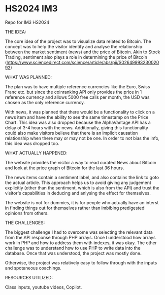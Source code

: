 # HS2024 IM3
 Repo for IM3 HS2024


THE IDEA:

The core idea of the project was to visualize data related to Bitcoin. The concept was to help the visitor identify and analyse the relationship between the market sentiment (news) and the price of Bitcoin. Akin to Stock Trading, sentiment also plays a role in determining the price of Bitcoin (https://www.sciencedirect.com/science/article/abs/pii/S0264999323002092)



WHAT WAS PLANNED:

The plan was to have multiple reference currencies like the Euro, Swiss Franc etc. but since the coinranking API only provides the price in 1 reference currency and allows 5000 free calls per month, the USD was chosen as the only reference currency.

With news, it was planned that there would be a functionality to click on a news item and have the ability to see the same timestamp on the Price Chart. This idea was also dropped because the AlphaVantage API has a delay of 3-4 hours with the news. Additionally, giving this functionality could also make visitors believe that there is an implicit causation relationship when there may or may not be one. In order to not bias the info, this idea was dropped too.



WHAT ACTUALLY HAPPENED:

The website provides the visitor a way to read curated News about Bitcoin and look at the price graph of Bitcoin for the last 36 hours.

The news items contain a sentiment label, and also contains the link to goto the actual article. This approach helps us to avoid giving any judgement explicitly (other than the sentiment, which is also from the API) and trust the visitor's capabilities in deducing and anlysing the effect for themselves.

The website is not for dummies, it is for people who actually have an interst in finding things out for themselves rather than imbibing predigested opinions from others.



THE CHALLENGES:

The biggest challenge I had to overcome was selecting the relevant data from the API response through PHP arrays. Once I understood how arrays work in PHP and how to address them with indexes, it was okay. The other challenge was to understand how to use PHP to write data into the database. Once that was understood, the project was mostly done.

Otherwise, the project was relatively easy to follow through with the inputs and spotaneous coachings.



RESOURCES UTILIZED:

Class inputs, youtube videos, Copilot.